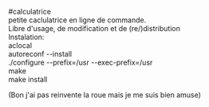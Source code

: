 #calculatrice  
petite caclulatrice en ligne de commande.  
Libre d'usage, de modification et de (re/)distribution  
Instalation:  
aclocal  
autoreconf --install  
./configure --prefix=/usr --exec-prefix=/usr  
make  
make install  
  
(Bon j'ai pas reinvente la roue mais je me suis bien amuse)
